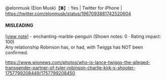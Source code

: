 @elonmusk (Elon Musk)【𝗕】: Yes | Twitter for iPhone | https://twitter.com/elonmusk/status/1967093881742520604

#### MISLEADING

[[view note]](https://x.com/i/birdwatch/n/1967248970205294736) - enchanting-marble-penguin (Shown notes: 0 · Rating impact: 100)\
Any relationship Robinson has, or had, with Twiggs has NOT been confirmed. 

https://www.wionews.com/photos/who-is-lance-twiggs-the-alleged-transgender-partner-of-tyler-robinson-charlie-kirk-s-shooter-1757799208449/1757799208450
